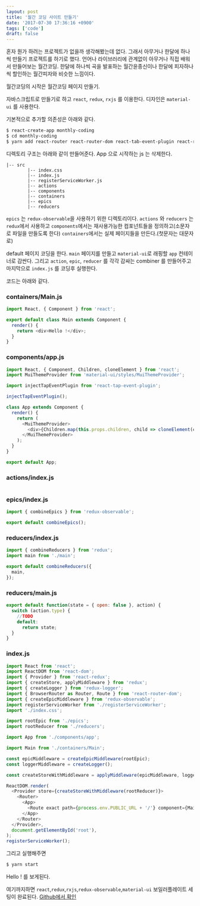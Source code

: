 ```yaml
---
layout: post
title: '월간 코딩 사이트 만들기'
date: '2017-07-30 17:36:16 +0900'
tags: ['code']
draft: false
---
```


혼자 뭔가 하려는 프로젝트가 없을까 생각해봤는데 없다. 그래서 아무거나 한달에 하나씩 만들기 프로젝트를 하기로 했다.
언어나 라이브러리에 관계없이 아무거나 직접 배워서 만들어보는 월간코딩. 한달에 하나씩 곡을 발표하는 월간윤종신이나 한달에 피자하나씩 할인하는 월간피자와 비슷한 느낌이다.

월간코딩의 시작은 월간코딩 페이지 만들기.

자바스크립트로 만들기로 하고 `react`, `redux`, `rxjs` 를 이용한다. 디자인은 `material-ui` 를 사용한다.

기본적으로 추가할 의존성은 아래와 같다.

```bash
$ react-create-app monthly-coding
$ cd monthly-coding
$ yarn add react-router react-router-dom react-tab-event-plugin react-redux redux redux-logger redux-observable rxjs material-ui lodash
```

디렉토리 구조는 아래와 같이 만들어준다.
App 으로 시작하는 js 는 삭제한다.

```
|-- src
        |-- index.css
        |-- index.js
        |-- registerServiceWorker.js
        |-- actions
        |-- components
        |-- containers
        |-- epics
        |-- reducers
```

`epics` 는 `redux-observable`을 사용하기 위한 디렉토리이다.
`actions` 와 `reducers` 는 `redux`에서 사용하고
`components`에서는 재사용가능한 컴포넌트들을 정의하고(소문자로 파일을 만들도록 한다)
`containers`에서는 실제 페이지들을 만든다.(첫문자는 대문자로)

default 페이지 코딩을 한다.
`main` 페이지를 만들고 `material-ui`로 래핑할 `app` 컨테이너로 감싼다. 그리고 `action`, `epic`, `reducer` 를 각각 감싸는 combiner 를 만들어주고 마지막으로 `index.js` 를 코딩후 실행한다.

코드는 아래와 같다.

### containers/Main.js

```js
import React, { Component } from 'react';

export default class Main extends Component {
  render() {
    return <div>Hello !</div>;
  }
}
```

### components/app.js

```js
import React, { Component, Children, cloneElement } from 'react';
import MuiThemeProvider from 'material-ui/styles/MuiThemeProvider';

import injectTapEventPlugin from 'react-tap-event-plugin';

injectTapEventPlugin();

class App extends Component {
  render() {
    return (
      <MuiThemeProvider>
        <div>{Children.map(this.props.children, child => cloneElement(child, {}))}</div>
      </MuiThemeProvider>
    );
  }
}

export default App;
```

### actions/index.js

```js
```

### epics/index.js

```js
import { combineEpics } from 'redux-observable';

export default combineEpics();
```

### reducers/index.js

```js
import { combineReducers } from 'redux';
import main from './main';

export default combineReducers({
  main,
});
```

### reducers/main.js

```js
export default function(state = { open: false }, action) {
  switch (action.type) {
    //TODO
    default:
      return state;
  }
}
```

### index.js

```js
import React from 'react';
import ReactDOM from 'react-dom';
import { Provider } from 'react-redux';
import { createStore, applyMiddleware } from 'redux';
import { createLogger } from 'redux-logger';
import { BrowserRouter as Router, Route } from 'react-router-dom';
import { createEpicMiddleware } from 'redux-observable';
import registerServiceWorker from './registerServiceWorker';
import './index.css';

import rootEpic from './epics';
import rootReducer from './reducers';

import App from './components/app';

import Main from './containers/Main';

const epicMiddleware = createEpicMiddleware(rootEpic);
const loggerMiddleware = createLogger();

const createStoreWithMiddleware = applyMiddleware(epicMiddleware, loggerMiddleware)(createStore);

ReactDOM.render(
  <Provider store={createStoreWithMiddleware(rootReducer)}>
    <Router>
      <App>
        <Route exact path={process.env.PUBLIC_URL + '/'} component={Main} />
      </App>
    </Router>
  </Provider>,
  document.getElementById('root'),
);
registerServiceWorker();
```

그리고 실행해주면

```bash
$ yarn start
```

Hello ! 를 보게된다.

여기까지하면 `react`,`redux`,`rxjs`,`redux-observable`,`material-ui` 보일러플레이트 세팅이 완료된다. [Github에서 확인]

[github에서 확인]: https://github.com/amuzr/monthly-coding/tree/5861f6882d265a0b3b34cf17cdda0a3f682bdbb8
